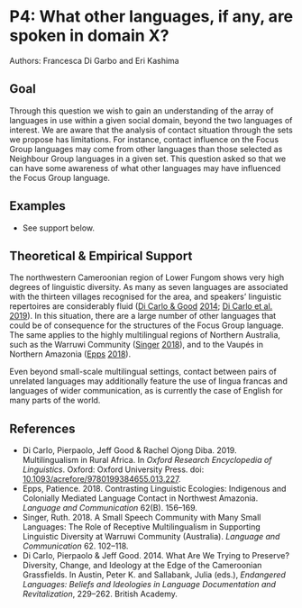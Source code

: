# P4: What other languages, if any, are spoken in domain X?

Authors: Francesca Di Garbo and Eri Kashima

## Goal

Through this question we wish to gain an understanding of the array of languages in use within a given social domain, beyond the two languages of interest. We are aware that the analysis of contact situation through the sets we propose has limitations. For instance, contact influence on the Focus Group languages may come from other languages than those selected as Neighbour Group languages in a given set. This question asked so that we can have some awareness of what other languages may have influenced the Focus Group language.


## Examples

- See support below.

## Theoretical & Empirical Support

The northwestern Cameroonian region of Lower Fungom shows very high degrees of linguistic diversity. As many as seven languages are associated with the thirteen villages recognised for the area, and speakers’ linguistic repertoires are considerably fluid ([Di Carlo & Good](#source-DiCarloGood2014) [2014](#source-DiCarloGood2014); [Di Carlo et al.](#source-DiCarloEtAl2019) [2019](#source-DiCarloEtAl2019)). In this situation, there are a large number of other languages that could be of consequence for the structures of the Focus Group language. The same applies to the highly multilingual regions of Northern Australia, such as the Warruwi Community ([Singer](#source-Singer2018) [2018](#source-Singer2018)), and to the Vaupés in Northern Amazonia ([Epps](#source-Epps2018) [2018](#source-Epps2018)).

Even beyond small-scale multilingual settings, contact between pairs of unrelated languages may additionally feature the use of lingua francas and languages of wider communication, as is currently the case of English for many parts of the world.

## References

- <a id="source-DiCarloEtAl2019"> </a>Di Carlo, Pierpaolo, Jeff Good & Rachel Ojong Diba. 2019. Multilingualism in Rural Africa. In _Oxford Research Encyclopedia of Linguistics_. Oxford: Oxford University Press. doi: [10.1093/acrefore/9780199384655.013.227](https://doi.org/10.1093/acrefore/9780199384655.013.227).
- <a id="source-Epps2018"> </a>Epps, Patience. 2018. Contrasting Linguistic Ecologies: Indigenous and Colonially Mediated Language Contact in Northwest Amazonia. _Language and Communication_ 62(B). 156–169.
- <a id="source-Singer2018"> </a>Singer, Ruth. 2018. A Small Speech Community with Many Small Languages: The Role of Receptive Multilingualism in Supporting Linguistic Diversity at Warruwi Community (Australia). _Language and Communication_ 62. 102–118.
- <a id="source-DiCarloGood2014"> </a>Di Carlo, Pierpaolo & Jeff Good. 2014. What Are We Trying to Preserve? Diversity, Change, and Ideology at the Edge of the Cameroonian Grassfields. In Austin, Peter K. and Sallabank, Julia (eds.), _Endangered Languages: Beliefs and Ideologies in Language Documentation and Revitalization_, 229–262. British Academy.
